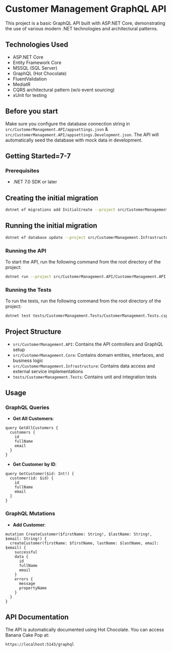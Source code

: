 # Customer Management GraphQL API

This project is a basic GraphQL API built with ASP.NET Core, demonstrating the use of various modern .NET technologies and architectural patterns.

## Technologies Used

- ASP.NET Core
- Entity Framework Core
- MSSQL (SQL Server)
- GraphQL (Hot Chocolate)
- FluentValidation
- MediatR
- CQRS architectural pattern (w/o event sourcing)
- xUnit for testing

## Before you start
Make sure you configure the database connection string in `src/CustomerManagement.API/appsettings.json` & `src/CustomerManagement.API/appsettings.Development.json`. The API will automatically seed the database with mock data in development.

## Getting Started=7-7

### Prerequisites

- .NET 7.0 SDK or later

## Creating the initial migration

```bash
dotnet ef migrations add InitialCreate --project src/CustomerManagement.Infrastructure --startup-project src/CustomerManagement.API
```

## Running the initial migration

```bash
dotnet ef database update --project src/CustomerManagement.Infrastructure/CustomerManagement.Infrastructure.csproj
```

### Running the API

To start the API, run the following command from the root directory of the project:

```bash
dotnet run --project src/CustomerManagement.API/CustomerManagement.API.csproj
```

### Running the Tests

To run the tests, run the following command from the root directory of the project:

```bash
dotnet test tests/CustomerManagement.Tests/CustomerManagement.Tests.csproj
```

## Project Structure

- `src/CustomerManagement.API`: Contains the API controllers and GraphQL setup
- `src/CustomerManagement.Core`: Contains domain entities, interfaces, and business logic
- `src/CustomerManagement.Infrastructure`: Contains data access and external service implementations
- `tests/CustomerManagement.Tests`: Contains unit and integration tests

## Usage

### GraphQL Queries

- **Get All Customers**:
```
query GetAllCustomers {
  customers {
    id
    fullName
    email
  }
}
```

- **Get Customer by ID**:
```
query GetCustomer($id: Int!) {
  customer(id: $id) {
    id
    fullName
    email
  }
}
```

### GraphQL Mutations

- **Add Customer**:
```
mutation CreateCustomer($firstName: String!, $lastName: String!, $email: String!) {
  createCustomer(firstName: $firstName, lastName: $lastName, email: $email) {
    successful
    data {
      id
      fullName
      email
    }
    errors {
      message
      propertyName
    }
  }
}
```

## API Documentation

The API is automatically documented using Hot Chocolate. You can access Banana Cake Pop at:

```bash
https://localhost:5143/graphql
```